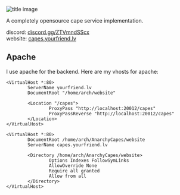 ![title image](https://cdn.discordapp.com/attachments/851371485313892362/851856324873814026/out.gif)

A completely opensource cape service implementation.

discord: [discord.gg/ZTVmndSScx](https://discord.gg/ZTVmndSScx)  
website: [capes.yourfriend.lv](https://capes.yourfriend.lv)


## Apache
I use apache for the backend.  Here are my vhosts for apache:
```
<VirtualHost *:80>
        ServerName yourfriend.lv
        DocumentRoot "/home/arch/website"

        <Location "/capes">
                ProxyPass "http://localhost:20012/capes"
                ProxyPassReverse "http://localhost:20012/capes"
        </Location>
</VirtualHost>

<VirtualHost *:80>
        DocumentRoot /home/arch/AnarchyCapes/website
        ServerName capes.yourfriend.lv

        <Directory /home/arch/AnarchyCapes/website>
                Options Indexes FollowSymLinks
                AllowOverride None
                Require all granted
                Allow from all
        </Directory>
</VirtualHost>
```
